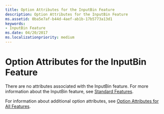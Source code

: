 ```yaml
---
title: Option Attributes for the InputBin Feature
description: Option Attributes for the InputBin Feature
ms.assetid: 0ba5e7af-b44d-4aef-ab1b-17b5773a13d1
keywords:
- InputBin Feature
ms.date: 04/20/2017
ms.localizationpriority: medium
---
```


# Option Attributes for the InputBin Feature





There are no attributes associated with the InputBin feature. For more information about the InputBin feature, see [Standard Features](standard-features.md).

For information about additional option attributes, see [Option Attributes for All Features](option-attributes-for-all-features.md).

 

 




